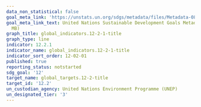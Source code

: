 ```yaml
---
data_non_statistical: false
goal_meta_link: 'https://unstats.un.org/sdgs/metadata/files/Metadata-08-04-01.pdf '
goal_meta_link_text: United Nations Sustainable Development Goals Metadata (PDF 4.0
  MB)
graph_title: global_indicators.12-2-1-title
graph_type: line
indicator: 12.2.1
indicator_name: global_indicators.12-2-1-title
indicator_sort_order: 12-02-01
published: true
reporting_status: notstarted
sdg_goal: '12'
target_name: global_targets.12-2-title
target_id: '12.2'
un_custodian_agency: United Nations Environment Programme (UNEP)
un_designated_tier: '3'
---
```

